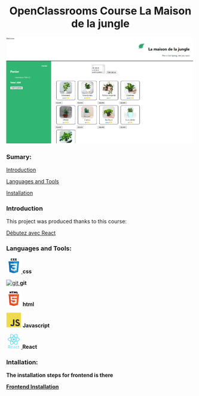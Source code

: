 <h1  align="center"> OpenClassrooms Course La Maison de la jungle</h1>

<div>
<img class="appScreen" src="Readme.assets\app-screen.png" width="500"  alt="app-screen">
</div>

<div  id="SumaryBlock">

<h3  align="left"  id="Sumary">Sumary:</h3>

<a  href="#Introduction">Introduction</a>

<a  href="#LanguagesAndTools">Languages and Tools</a>

<a  href="#Installation">Installation</a>

</div>

<div>

<h3  align="left"  id="Introduction">Introduction</h3>

<p>

This project was produced thanks to this course:

<a  href="https://openclassrooms.com/fr/courses/7008001-debutez-avec-react">Débutez avec React</a>

</p>

</div>

<div  id="LanguagesAndToolsBlock">

<h3  align="left"  id="LanguagesAndTools">Languages and Tools:

</h3>

<p>

<a  href="https://www.w3schools.com/css/"  target="blank"  rel="noreferrer">

<img  src="https://raw.githubusercontent.com/devicons/devicon/master/icons/css3/css3-original-wordmark.svg"  alt="css3"  width="40"  height="40"/>
</a>
<strong>css</strong>

</p>

<p>
<a  href="https://git-scm.com/"  target="_blank"  rel="noreferrer">

<img  src="https://www.vectorlogo.zone/logos/git-scm/git-scm-icon.svg"  alt="git" width="40"  height="40"/>
</a>
<strong>git</strong>
</p>

<p>
<a  href="https://www.w3.org/html/"  target="_blank"  rel="noreferrer">
<img  src="https://raw.githubusercontent.com/devicons/devicon/master/icons/html5/html5-original-wordmark.svg"  alt="html5"  width="40"  height="40"/></a>
<strong>html</strong>
</p>

<p>

<a  href="https://developer.mozilla.org/en-US/docs/Web/JavaScript"  target="_blank"  rel="noreferrer">
<img  src="https://raw.githubusercontent.com/devicons/devicon/master/icons/javascript/javascript-original.svg"  alt="javascript"  width="40"  height="40"/></a>
<strong>Javascript</stong>

</p>

<p>

<a  href="https://reactjs.org/"  target="_blank"  rel="noreferrer">

<img  src="https://raw.githubusercontent.com/devicons/devicon/master/icons/react/react-original-wordmark.svg"  alt="react"  width="40"  height="40"/>
</a>
<strong>React</strong>

</p>

</div>

<div>
  <h3 align="left" id="Installation">Intallation:</h3>
  <p>The installation steps for frontend is there</p>
  <a href="./la-maison-jungle/README.md">Frontend Installation</a>
</div>
